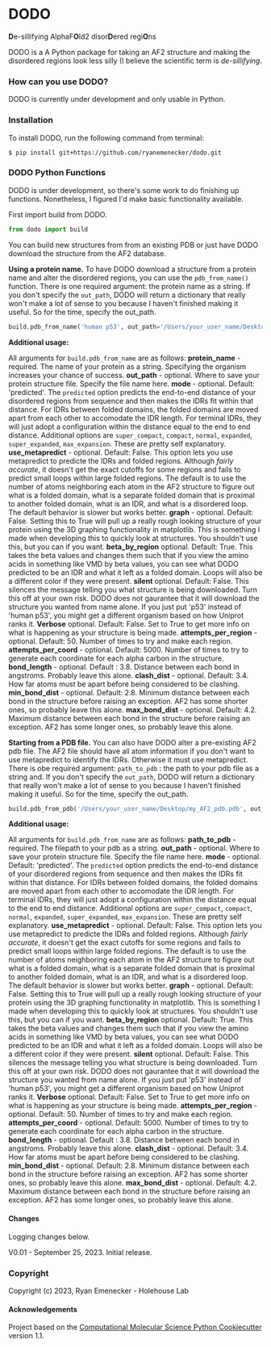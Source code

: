 DODO
==============================

**D**e-sillifying AlphaF**O**ld2 disor**D**ered regi**O**ns


DODO is a A Python package for taking an AF2 structure and making the disordered regions look less silly (I believe the scientific term is *de-sillifying*. 

### How can you use DODO?

DODO is currently under development and only usable in Python.

### Installation

To install DODO, run the following command from terminal:

    $ pip install git+https://github.com/ryanemenecker/dodo.git

### DODO Python Functions

DODO is under development, so there's some work to do finishing up functions. Nonetheless, I figured I'd make basic functionality available. 

First import build from DODO. 

```python
from dodo import build
```

You can build new structures from from an existing PDB or just have DODO download the structure from the AF2 database.

**Using a protein name.**
To have DODO download a structure from a protein name and alter the disordered regions, you can use the ``pdb_from_name()`` function. There is one required argument: the protein name as a string. If you don't specify the ``out_path``, DODO will return a dictionary that really won't make a lot of sense to you because I haven't finished making it useful. So for the time, specify the out_path.

```python
build.pdb_from_name('human p53', out_path='/Users/your_user_name/Desktop/my_cool_proteins/my_protein.pdb')
```
**Additional usage:**

All arguments for ``build.pdb_from_name`` are as follows:
**protein_name** - required. The name of your protein as a string. Specifying the organism increases your chance of success.
**out_path** - optional. Where to save your protein structure file. Specify the file name here.
**mode** - optional. Default: 'predicted'. The ``predicted`` option predicts the end-to-end distance of your disordered regions from sequence and then makes the IDRs fit within that distance. For IDRs between folded domains, the folded domains are moved apart from each other to accomodate the IDR length. For terminal IDRs, they will just adopt a configuration within the distance equal to the end to end distance. Additional options are ``super_compact``, ``compact``, ``normal``, ``expanded``, ``super_expanded``, ``max_expansion``. These are pretty self explanatory. 
**use_metapredict** - optional. Default: False. This option lets you use metapredict to predicte the IDRs and folded regions. Although *fairly accurate*, it doesn't get the exact cutoffs for some regions and fails to predict small loops within large folded regions. The default is to use the number of atoms neighboring each atom in the AF2 structure to figure out what is a folded domain, what is a separate folded domain that is proximal to another folded domain, what is an IDR, and what is a disordered loop. The default behavior is slower but works better.
**graph** - optional. Default: False. Setting this to True will pull up a really rough looking structure of your protein using the 3D graphing functionality in matplotlib. This is something I made when developing this to quickly look at structures. You shouldn't use this, but you can if you want.
**beta_by_region** optional. Default: True. This takes the beta values and changes them such that if you view the amino acids in something like VMD by beta values, you can see what DODO predicted to be an IDR and what it left as a folded domain. Loops will also be a different color if they were present. 
**silent** optional. Default: False. This silences the message telling you what structure is being downloaded. Turn this off at your own risk. DODO does not gaurantee that it will download the structure you wanted from name alone. If you just put 'p53' instead of 'human p53', you might get a different organism based on how Uniprot ranks it. 
**Verbose** optional. Default: False. Set to True to get more info on what is happening as your structure is being made. 
**attempts_per_region** - optional. Default: 50. Number of times to try and make each region. 
**attempts_per_coord** - optional. Default: 5000. Number of times to try to generate each coordinate for each alpha carbon in the structure. 
**bond_length** - optional. Default : 3.8. Distance between each bond in angstroms. Probably leave this alone.
**clash_dist** - optional. Default: 3.4. How far atoms must be apart before being considered to be clashing. 
**min_bond_dist** - optional. Default: 2.8. Minimum distance between each bond in the structure before raising an exception. AF2 has some shorter ones, so probably leave this alone.
**max_bond_dist** - optional. Default: 4.2. Maximum distance between each bond in the structure before raising an exception. AF2 has some longer ones, so probably leave this alone.


**Starting from a PDB file.**
You can also have DODO alter a pre-existing AF2 pdb file. The AF2 file should have all atom information if you don't want to use metapredict to identify the IDRs. Otherwise it must use metapredict. There is obe required argument: ``path_to_pdb`` : the path to your pdb file as a string and. If you don't specify the ``out_path``, DODO will return a dictionary that really won't make a lot of sense to you because I haven't finished making it useful. So for the time, specify the out_path.

```python
build.pdb_from_pdb('/Users/your_user_name/Desktop/my_AF2_pdb.pdb', out_path='/Users/your_user_name/Desktop/my_AF2_PDB_DODO.pdb')
```
**Additional usage:**

All arguments for ``build.pdb_from_name`` are as follows:
**path_to_pdb** - required. The filepath to your pdb as a string. 
**out_path** - optional. Where to save your protein structure file. Specify the file name here.
**mode** - optional. Default: 'predicted'. The ``predicted`` option predicts the end-to-end distance of your disordered regions from sequence and then makes the IDRs fit within that distance. For IDRs between folded domains, the folded domains are moved apart from each other to accomodate the IDR length. For terminal IDRs, they will just adopt a configuration within the distance equal to the end to end distance. Additional options are ``super_compact``, ``compact``, ``normal``, ``expanded``, ``super_expanded``, ``max_expansion``. These are pretty self explanatory. 
**use_metapredict** - optional. Default: False. This option lets you use metapredict to predicte the IDRs and folded regions. Although *fairly accurate*, it doesn't get the exact cutoffs for some regions and fails to predict small loops within large folded regions. The default is to use the number of atoms neighboring each atom in the AF2 structure to figure out what is a folded domain, what is a separate folded domain that is proximal to another folded domain, what is an IDR, and what is a disordered loop. The default behavior is slower but works better.
**graph** - optional. Default: False. Setting this to True will pull up a really rough looking structure of your protein using the 3D graphing functionality in matplotlib. This is something I made when developing this to quickly look at structures. You shouldn't use this, but you can if you want.
**beta_by_region** optional. Default: True. This takes the beta values and changes them such that if you view the amino acids in something like VMD by beta values, you can see what DODO predicted to be an IDR and what it left as a folded domain. Loops will also be a different color if they were present. 
**silent** optional. Default: False. This silences the message telling you what structure is being downloaded. Turn this off at your own risk. DODO does not gaurantee that it will download the structure you wanted from name alone. If you just put 'p53' instead of 'human p53', you might get a different organism based on how Uniprot ranks it. 
**Verbose** optional. Default: False. Set to True to get more info on what is happening as your structure is being made. 
**attempts_per_region** - optional. Default: 50. Number of times to try and make each region. 
**attempts_per_coord** - optional. Default: 5000. Number of times to try to generate each coordinate for each alpha carbon in the structure. 
**bond_length** - optional. Default : 3.8. Distance between each bond in angstroms. Probably leave this alone.
**clash_dist** - optional. Default: 3.4. How far atoms must be apart before being considered to be clashing. 
**min_bond_dist** - optional. Default: 2.8. Minimum distance between each bond in the structure before raising an exception. AF2 has some shorter ones, so probably leave this alone.
**max_bond_dist** - optional. Default: 4.2. Maximum distance between each bond in the structure before raising an exception. AF2 has some longer ones, so probably leave this alone.


#### Changes

Logging changes below.


V0.01 - September 25, 2023. Initial release.

### Copyright

Copyright (c) 2023, Ryan Emenecker - Holehouse Lab


#### Acknowledgements
 
Project based on the 
[Computational Molecular Science Python Cookiecutter](https://github.com/molssi/cookiecutter-cms) version 1.1.
